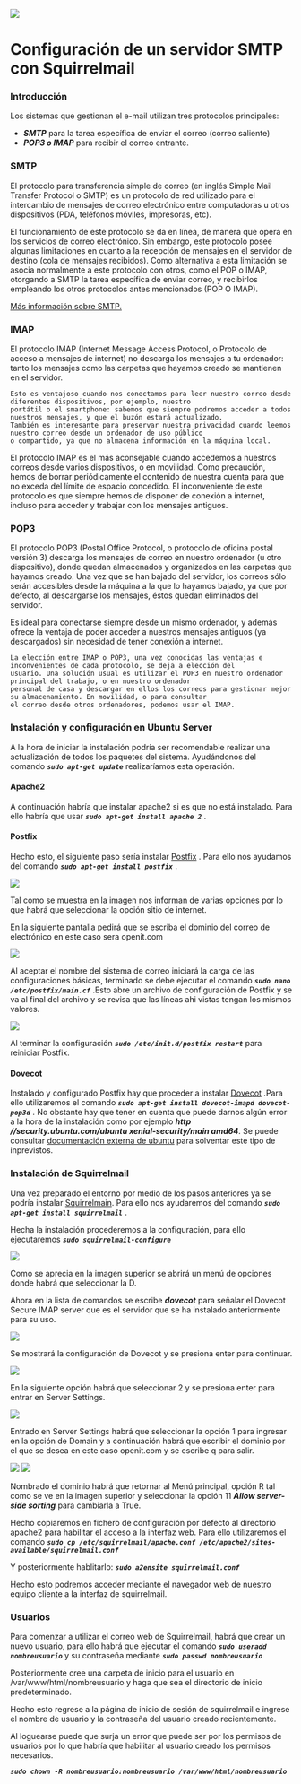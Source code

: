 ![](imagenes/logo.png)

# Configuración de un servidor SMTP con Squirrelmail

### Introducción
Los sistemas que gestionan el e-mail utilizan tres protocolos principales:

* ***SMTP*** para la tarea específica de enviar el correo (correo saliente)
* ***POP3 o IMAP*** para recibir el correo entrante.



### SMTP

El protocolo para transferencia simple de correo (en inglés Simple Mail Transfer Protocol o SMTP) es un protocolo de red
utilizado para el intercambio de mensajes de correo electrónico entre computadoras u otros dispositivos (PDA, teléfonos 
móviles, impresoras, etc). 

El funcionamiento de este protocolo se da en línea, de manera que opera en los servicios de correo electrónico. 
Sin embargo, este protocolo posee algunas limitaciones en cuanto a la recepción de mensajes en el servidor de destino 
(cola de mensajes recibidos). Como alternativa a esta limitación se asocia normalmente a este protocolo con otros, como 
el POP o IMAP, otorgando a SMTP la tarea específica de enviar correo, y recibirlos empleando los otros protocolos antes 
mencionados (POP O IMAP). 

[Más información sobre SMTP.](https://es.wikipedia.org/wiki/Protocolo_para_transferencia_simple_de_correo)
 
### IMAP

El protocolo IMAP (Internet Message Access Protocol, o Protocolo de acceso a mensajes de internet) no descarga los 
mensajes a tu ordenador: tanto los mensajes como las carpetas que hayamos creado se mantienen en el servidor.
    
    Esto es ventajoso cuando nos conectamos para leer nuestro correo desde diferentes dispositivos, por ejemplo, nuestro
    portátil o el smartphone: sabemos que siempre podremos acceder a todos nuestros mensajes, y que el buzón estará actualizado.
    También es interesante para preservar nuestra privacidad cuando leemos nuestro correo desde un ordenador de uso público 
    o compartido, ya que no almacena información en la máquina local.

El protocolo IMAP es el más aconsejable cuando accedemos a nuestros correos desde varios dispositivos, o en movilidad.
Como precaución, hemos de borrar periódicamente el contenido de nuestra cuenta para que no exceda del límite de espacio 
concedido. El inconveniente de este protocolo es que siempre hemos de disponer de conexión a internet, incluso para 
acceder y trabajar con los mensajes antiguos.

### POP3

El protocolo POP3 (Postal Office Protocol, o protocolo de oficina postal versión 3) descarga los mensajes de correo en 
nuestro ordenador (u otro dispositivo), donde quedan almacenados y organizados en las carpetas que hayamos creado. 
Una vez que se han bajado del servidor, los correos sólo serán accesibles desde la máquina a la que lo hayamos bajado, 
ya que por defecto, al descargarse los mensajes, éstos quedan eliminados del servidor.

Es ideal para conectarse siempre desde un mismo ordenador, y además ofrece la ventaja de poder acceder a nuestros mensajes 
antiguos (ya descargados) sin necesidad de tener conexión a internet.

    La elección entre IMAP o POP3, una vez conocidas las ventajas e inconvenientes de cada protocolo, se deja a elección del 
    usuario. Una solución usual es utilizar el POP3 en nuestro ordenador principal del trabajo, o en nuestro ordenador 
    personal de casa y descargar en ellos los correos para gestionar mejor su almacenamiento. En movilidad, o para consultar 
    el correo desde otros ordenadores, podemos usar el IMAP.

### Instalación y configuración en Ubuntu Server

A la hora de iniciar la instalación podría ser recomendable realizar una actualización de todos los paquetes del sistema.
Ayudándonos del comando ***`sudo apt-get update`*** realizaríamos esta operación.

#### Apache2
A continuación habría que instalar apache2 si es que no está instalado. Para ello habría que usar ***`sudo apt-get install apache 2`*** .

#### Postfix

Hecho esto, el siguiente paso sería instalar [Postfix](https://es.wikipedia.org/wiki/Postfix) .
Para ello nos ayudamos del comando ***`sudo apt-get install postfix`*** .

![](imagenes/postfix.PNG)

Tal como se muestra en la imagen nos informan de varias opciones por lo que habrá que seleccionar la opción sitio de internet.

En la siguiente pantalla pedirá que se escriba el dominio del correo de electrónico en este caso sera openit.com

![](imagenes/postfix2.PNG)

Al aceptar el nombre del sistema de correo iniciará la carga de las configuraciones básicas, terminado se debe ejecutar
el comando ***`sudo nano /etc/postfix/main.cf`*** .Esto abre un archivo de configuración de Postfix y se va al final 
del archivo y se revisa que las líneas ahi vistas tengan los mismos valores.

![](imagenes/postfix3.PNG)

Al terminar la configuración ***`sudo /etc/init.d/postfix restart`*** para reiniciar Postfix.

#### Dovecot

Instalado y configurado Postfix hay que proceder a instalar [Dovecot](https://www.dovecot.org/) .Para ello utilizaremos 
el comando ***`sudo apt-get install dovecot-imapd dovecot-pop3d`*** . No obstante hay que tener en cuenta que puede darnos algún error a la hora
de la instalación como por ejemplo ***http //security.ubuntu.com/ubuntu xenial-security/main amd64***. Se puede consultar
[documentación externa de ubuntu](https://ubuntuforums.org/showthread.php?t=2377056) para solventar este tipo de inprevistos.


### Instalación de Squirrelmail

Una vez preparado el entorno por medio de los pasos anteriores ya se podría instalar [Squirrelmain](http://squirrelmail.org/).
Para ello nos ayudaremos del comando ***`sudo apt-get install squirrelmail`*** .

Hecha la instalación procederemos a la configuración, para ello ejecutaremos ***`sudo squirrelmail-configure`***

![](imagenes/squirrelmailConfigure.PNG)

Como se aprecia en la imagen superior se abrirá un menú de opciones donde habrá que seleccionar la D.

Ahora en la lista de comandos se escribe ***dovecot*** para señalar el Dovecot Secure IMAP server que es el servidor que
se ha instalado anteriormente para su uso.

![](imagenes/seleccionDovecot.PNG)

Se mostrará la configuración de Dovecot y se presiona enter para continuar.

![](imagenes/enterDovecot.PNG)

En la siguiente opción habrá que seleccionar 2 y se presiona enter para entrar en Server Settings.

![](imagenes/2.PNG)

Entrado en Server Settings habrá que seleccionar la opción 1 para ingresar en la opción de Domain y a continuación habrá
que escribir el dominio por el que se desea en este caso openit.com y se escribe q para salir.

![](imagenes/serverSettings.PNG)
![](imagenes/edit1.PNG)

Nombrado el dominio habrá que retornar al Menú principal, opción R tal como se ve en la imagen superior y seleccionar la opción
11 ***Allow server-side sorting*** para cambiarla a True.

Hecho copiaremos en fichero de configuración por defecto al directorio apache2 para habilitar el acceso a la interfaz web.
Para ello utilizaremos el comando ***`sudo cp /etc/squirrelmail/apache.conf /etc/apache2/sites-available/squirrelmail.conf`***

Y posteriormente hablitarlo:
***`sudo a2ensite squirrelmail.conf`***

Hecho esto podremos acceder mediante el navegador web de nuestro equipo cliente a la interfaz de squirrelmail.

### Usuarios

Para comenzar a utilizar el correo web de Squirrelmail, habrá que crear un nuevo usuario, para ello habrá que ejecutar el 
comando ***`sudo useradd nombreusuario`*** y su contraseña mediante ***`sudo passwd nombreusuario`***

Posteriormente cree una carpeta de inicio para el usuario en /var/www/html/nombreusuario y haga que sea el directorio 
de inicio predeterminado.

Hecho esto regrese a la página de inicio de sesión de squirrelmail e ingrese el nombre de usuario y la contraseña del usuario creado 
recientemente.

Al loguearse puede que surja un error que puede ser por los permisos de usuarios por lo que habría que habilitar al usuario 
creado los permisos necesarios.

***`sudo chown -R nombreusuario:nombreusuario /var/www/html/nombreusuario`***


